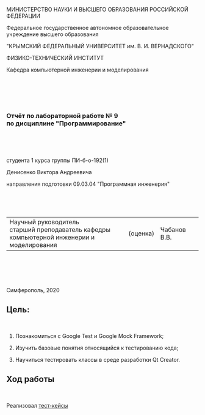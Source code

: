 
МИНИСТЕРСТВО НАУКИ  И ВЫСШЕГО ОБРАЗОВАНИЯ РОССИЙСКОЙ ФЕДЕРАЦИИ  


Федеральное государственное автономное образовательное учреждение высшего образования  


"КРЫМСКИЙ ФЕДЕРАЛЬНЫЙ УНИВЕРСИТЕТ им. В. И. ВЕРНАДСКОГО"  


ФИЗИКО-ТЕХНИЧЕСКИЙ ИНСТИТУТ  


Кафедра компьютерной инженерии и моделирования


<br/><br/>


​


### Отчёт по лабораторной работе № 9<br/> по дисциплине "Программирование"


<br/>


​


студента 1 курса группы ПИ-б-о-192(1) 

Денисенко Виктора Андреевича


направления подготовки 09.03.04 "Программная инженерия"  


<br/>


​


<table>


<tr><td>Научный руководитель<br/> старший преподаватель кафедры<br/> компьютерной инженерии и моделирования</td>


<td>(оценка)</td>


<td>Чабанов В.В.</td>


</tr>


</table>


<br/><br/>


​


Симферополь, 2020

<h2><b>Цель:</b></h2><br/>

1. Познакомиться с Google Test и Google Mock Framework;

2. Изучить базовые понятия относящийся к тестированию кода;

3. Научиться тестировать классы в среде разработки Qt Creator.

<h2><b>Ход работы</b></h2><br/>

Реализовал <a href="testproject"> тест-кейсы </a>
